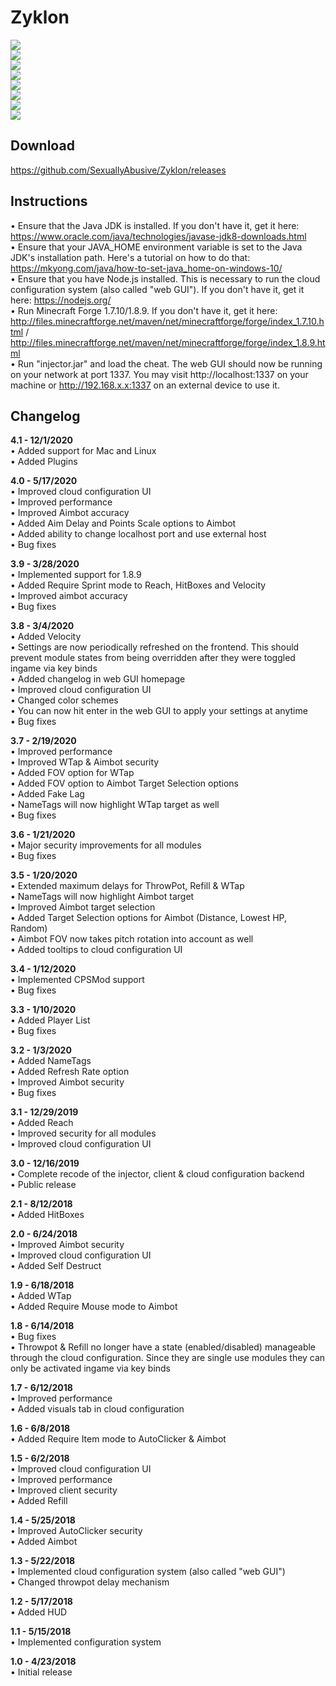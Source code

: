 # Zyklon
![](https://i.imgur.com/xpNFwjD.png)<br>
![](https://i.imgur.com/byR3gAu.png)<br>
![](https://i.imgur.com/mmSYDup.png)<br>
![](https://i.imgur.com/cHpYNL0.png)<br>
![](https://i.imgur.com/k8LvZGu.png)<br>
![](https://i.imgur.com/ddzEWZB.png)<br>
![](https://i.imgur.com/35g40G6.png)<br>
![](https://i.imgur.com/bElZR5H.png)

## Download
https://github.com/SexuallyAbusive/Zyklon/releases

## Instructions
• Ensure that the Java JDK is installed. If you don't have it, get it here: https://www.oracle.com/java/technologies/javase-jdk8-downloads.html<br>
• Ensure that your JAVA_HOME environment variable is set to the Java JDK's installation path. Here's a tutorial on how to do that: https://mkyong.com/java/how-to-set-java_home-on-windows-10/<br>
• Ensure that you have Node.js installed. This is necessary to run the cloud configuration system (also called "web GUI"). If you don't have it, get it here: https://nodejs.org/<br>
• Run Minecraft Forge 1.7.10/1.8.9. If you don't have it, get it here: http://files.minecraftforge.net/maven/net/minecraftforge/forge/index_1.7.10.html / http://files.minecraftforge.net/maven/net/minecraftforge/forge/index_1.8.9.html<br>
• Run "injector.jar" and load the cheat. The web GUI should now be running on your network at port 1337. You may visit http://localhost:1337 on your machine or http://192.168.x.x:1337 on an external device to use it.

## Changelog
**4.1 - 12/1/2020**<br>
• Added support for Mac and Linux<br>
• Added Plugins<br>

**4.0 - 5/17/2020**<br>
• Improved cloud configuration UI<br>
• Improved performance<br>
• Improved Aimbot accuracy<br>
• Added Aim Delay and Points Scale options to Aimbot<br>
• Added ability to change localhost port and use external host<br>
• Bug fixes

**3.9 - 3/28/2020**<br>
• Implemented support for 1.8.9<br>
• Added Require Sprint mode to Reach, HitBoxes and Velocity<br>
• Improved aimbot accuracy<br>
• Bug fixes 

**3.8 - 3/4/2020**<br>
• Added Velocity<br>
• Settings are now periodically refreshed on the frontend. This should prevent module states from being overridden after they were toggled ingame via key binds<br>
• Added changelog in web GUI homepage<br>
• Improved cloud configuration UI<br>
• Changed color schemes<br>
• You can now hit enter in the web GUI to apply your settings at anytime<br>
• Bug fixes 

**3.7 - 2/19/2020**<br>
• Improved performance<br>
• Improved WTap & Aimbot security<br>
• Added FOV option for WTap<br>
• Added FOV option to Aimbot Target Selection options<br>
• Added Fake Lag<br>
• NameTags will now highlight WTap target as well<br>
• Bug fixes

**3.6 - 1/21/2020**<br>
• Major security improvements for all modules<br>
• Bug fixes

**3.5 - 1/20/2020**<br>
• Extended maximum delays for ThrowPot, Refill & WTap<br>
• NameTags will now highlight Aimbot target<br>
• Improved Aimbot target selection<br>
• Added Target Selection options for Aimbot (Distance, Lowest HP, Random)<br>
• Aimbot FOV now takes pitch rotation into account as well<br>
• Added tooltips to cloud configuration UI

**3.4 - 1/12/2020**<br>
• Implemented CPSMod support<br>
• Bug fixes

**3.3 - 1/10/2020**<br>
• Added Player List<br>
• Bug fixes
 
**3.2 - 1/3/2020**<br>
• Added NameTags<br>
• Added Refresh Rate option<br>
• Improved Aimbot security<br>
• Bug fixes

**3.1 - 12/29/2019**<br>
• Added Reach<br>
• Improved security for all modules<br>
• Improved cloud configuration UI

**3.0 - 12/16/2019**<br>
• Complete recode of the injector, client & cloud configuration backend<br>
• Public release

**2.1 - 8/12/2018**<br>
• Added HitBoxes

**2.0 - 6/24/2018**<br>
• Improved Aimbot security<br>
• Improved cloud configuration UI<br>
• Added Self Destruct

**1.9 - 6/18/2018**<br>
• Added WTap<br>
• Added Require Mouse mode to Aimbot

**1.8 - 6/14/2018**<br>
• Bug fixes<br>
• Throwpot & Refill no longer have a state (enabled/disabled) manageable through the cloud configuration. Since they are single use modules they can only be activated ingame via key binds

**1.7 - 6/12/2018**<br>
• Improved performance<br>
• Added visuals tab in cloud configuration

**1.6 - 6/8/2018**<br>
• Added Require Item mode to AutoClicker & Aimbot

**1.5 - 6/2/2018**<br>
• Improved cloud configuration UI<br>
• Improved performance<br>
• Improved client security<br>
• Added Refill

**1.4 - 5/25/2018**<br>
• Improved AutoClicker security<br>
• Added Aimbot

**1.3 - 5/22/2018**<br>
• Implemented cloud configuration system (also called "web GUI")<br>
• Changed throwpot delay mechanism

**1.2 - 5/17/2018**<br>
• Added HUD

**1.1 - 5/15/2018**<br>
• Implemented configuration system

**1.0 - 4/23/2018**<br>
• Initial release
